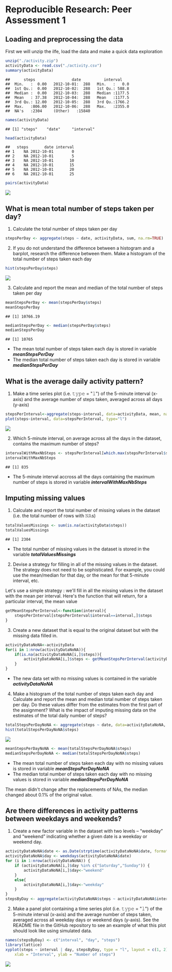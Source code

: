# Reproducible Research: Peer Assessment 1


## Loading and preprocessing the data

First we will unzip the ilfe, load the data and make a quick data exploration

```r
unzip("./activity.zip")
activityData <- read.csv("./activity.csv")
summary(activityData)
```

```
##      steps                date          interval     
##  Min.   :  0.00   2012-10-01:  288   Min.   :   0.0  
##  1st Qu.:  0.00   2012-10-02:  288   1st Qu.: 588.8  
##  Median :  0.00   2012-10-03:  288   Median :1177.5  
##  Mean   : 37.38   2012-10-04:  288   Mean   :1177.5  
##  3rd Qu.: 12.00   2012-10-05:  288   3rd Qu.:1766.2  
##  Max.   :806.00   2012-10-06:  288   Max.   :2355.0  
##  NA's   :2304     (Other)   :15840
```

```r
names(activityData)
```

```
## [1] "steps"    "date"     "interval"
```

```r
head(activityData)
```

```
##   steps       date interval
## 1    NA 2012-10-01        0
## 2    NA 2012-10-01        5
## 3    NA 2012-10-01       10
## 4    NA 2012-10-01       15
## 5    NA 2012-10-01       20
## 6    NA 2012-10-01       25
```

```r
pairs(activityData)
```

![](PA1_template_files/figure-html/unnamed-chunk-1-1.png)<!-- -->

## What is mean total number of steps taken per day?

1. Calculate the total number of steps taken per day

```r
stepsPerDay <- aggregate(steps ~ date, activityData, sum, na.rm=TRUE)
```

2. If you do not understand the difference between a histogram and a barplot, research the difference between them. Make a histogram of the total number of steps taken each day

```r
hist(stepsPerDay$steps)
```

![](PA1_template_files/figure-html/unnamed-chunk-3-1.png)<!-- -->

3. Calculate and report the mean and median of the total number of steps taken per day

```r
meanStepsPerDay <- mean(stepsPerDay$steps)
meanStepsPerDay
```

```
## [1] 10766.19
```

```r
medianStepsPerDay <- median(stepsPerDay$steps)
medianStepsPerDay
```

```
## [1] 10765
```

+ The mean total number of steps taken each day is stored in variable **_meanStepsPerDay_**
+ The median total number of steps taken each day is stored in variable **_medianStepsPerDay_**


## What is the average daily activity pattern?

1. Make a time series plot (i.e. 𝚝𝚢𝚙𝚎 = "𝚕") of the 5-minute interval (x-axis) and the average number of steps taken, averaged across all days (y-axis)

```r
stepsPerInterval<-aggregate(steps~interval, data=activityData, mean, na.rm=TRUE)
plot(steps~interval, data=stepsPerInterval, type="l")
```

![](PA1_template_files/figure-html/unnamed-chunk-5-1.png)<!-- -->

2. Which 5-minute interval, on average across all the days in the dataset, contains the maximum number of steps?

```r
intervalWithMaxNbSteps <- stepsPerInterval[which.max(stepsPerInterval$steps),]$interval
intervalWithMaxNbSteps
```

```
## [1] 835
```

+ The 5-minute interval accross all the days containing the maximum number of steps is stored in variable **_intervalWithMaxNbSteps_**

## Imputing missing values

1. Calculate and report the total number of missing values in the dataset (i.e. the total number of rows with 𝙽𝙰s)

```r
totalValuesMissings <- sum(is.na(activityData$steps))
totalValuesMissings
```

```
## [1] 2304
```
+ The total number of missing values in the dataset is stored in the variable **_totalValuesMissings_**

2. Devise a strategy for filling in all of the missing values in the dataset. The strategy does not need to be sophisticated. For example, you could use the mean/median for that day, or the mean for that 5-minute interval, etc.

Let's use a simple strategy : we'll fill in all the missing values in the dataset with the mean per interval.
Here's the function that will return, for a particular interval, the mean value

```r
getMeanStepsPerInterval<-function(interval){
    stepsPerInterval[stepsPerInterval$interval==interval,]$steps
}
```

3. Create a new dataset that is equal to the original dataset but with the missing data filled in.

```r
activityDataNoNA<-activityData
for(i in 1:nrow(activityDataNoNA)){
    if(is.na(activityDataNoNA[i,]$steps)){
        activityDataNoNA[i,]$steps <- getMeanStepsPerInterval(activityDataNoNA[i,]$interval)
    }
}
```
+ The new data set with no missing values is contained in the variable **_activityDataNoNA_**

4. Make a histogram of the total number of steps taken each day and Calculate and report the mean and median total number of steps taken per day. Do these values differ from the estimates from the first part of the assignment? What is the impact of imputing missing data on the estimates of the total daily number of steps?


```r
totalStepsPerDayNoNA <- aggregate(steps ~ date, data=activityDataNoNA, sum)
hist(totalStepsPerDayNoNA$steps)
```

![](PA1_template_files/figure-html/unnamed-chunk-10-1.png)<!-- -->

```r
meanStepsPerDayNoNA <- mean(totalStepsPerDayNoNA$steps)
medianStepsPerDayNoNA <- median(totalStepsPerDayNoNA$steps)
```

+ The mean total number of steps taken each day with no missing values is stored in variable **_meanStepsPerDayNoNA_**
+ The median total number of steps taken each day with no missing values is stored in variable **_medianStepsPerDayNoNA_**

The mean didn't change after the replacements of NAs, the median changed about 0.1% of the original value.

## Are there differences in activity patterns between weekdays and weekends?

1. Create a new factor variable in the dataset with two levels – “weekday” and “weekend” indicating whether a given date is a weekday or weekend day.


```r
activityDataNoNA$date <- as.Date(strptime(activityDataNoNA$date, format="%Y-%m-%d"))
activityDataNoNA$day <- weekdays(activityDataNoNA$date)
for (i in 1:nrow(activityDataNoNA)) {
    if (activityDataNoNA[i,]$day %in% c("Saturday","Sunday")) {
        activityDataNoNA[i,]$day<-"weekend"
    }
    else{
        activityDataNoNA[i,]$day<-"weekday"
    }
}
stepsByDay <- aggregate(activityDataNoNA$steps ~ activityDataNoNA$interval + activityDataNoNA$day, activityDataNoNA, mean)
```

2. Make a panel plot containing a time series plot (i.e. 𝚝𝚢𝚙𝚎 = "𝚕") of the 5-minute interval (x-axis) and the average number of steps taken, averaged across all weekday days or weekend days (y-axis). See the README file in the GitHub repository to see an example of what this plot should look like using simulated data.

```r
names(stepsByDay) <- c("interval", "day", "steps")
library(lattice)
xyplot(steps ~ interval | day, stepsByDay, type = "l", layout = c(1, 2), 
    xlab = "Interval", ylab = "Number of steps")
```

![](PA1_template_files/figure-html/unnamed-chunk-12-1.png)<!-- -->
